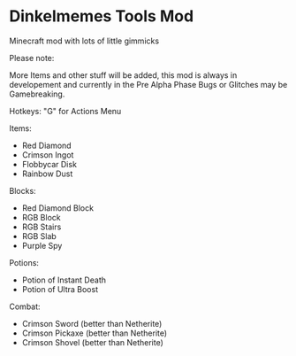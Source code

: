 # Dinkelmemes Tools Mod
Minecraft mod with lots of little gimmicks

Please note:

More Items and other stuff will be added,
this mod is always in developement and currently in the Pre Alpha Phase
Bugs or Glitches may be Gamebreaking.

Hotkeys:
"G" for Actions Menu


Items:
- Red Diamond
- Crimson Ingot
- Flobbycar Disk
- Rainbow Dust

Blocks:
- Red Diamond Block
- RGB Block
- RGB Stairs          
- RGB Slab            
- Purple Spy

Potions:
- Potion of Instant Death
- Potion of Ultra Boost

Combat:
- Crimson Sword (better than Netherite)
- Crimson Pickaxe (better than Netherite)
- Crimson Shovel (better than Netherite)
